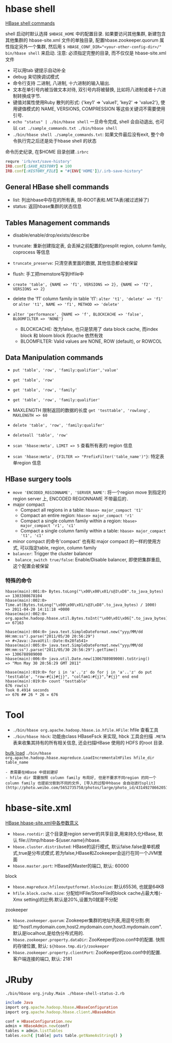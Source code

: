# hbase shell
[HBase shell commands](https://learnhbase.net/2013/03/02/hbase-shell-commands)

shell 启动时默认选择 `$HBASE_HOME` 中的配置目录.
如果要访问其他集群, 新建包含其他集群的 hbase-site.xml 文件的单独目录, 配置hbase.zookeeper.quorum 属性指定另外一个集群, 然后用 `$ HBASE_CONF_DIR="<your-other-config-dir>/" bin/hbase shell` 来启动.
注意: 必须指定完整的目录, 而不仅仅是 hbase-site.xml 文件

- 可以用tab 键提示自动补全
- debug 来切换调试模式
- 命令行支持 二进制, 八进制, 十六进制的输入输出.
- 文本在单引号内被当做文本对待, 双引号内将被替换, 比如将八进制或者十六进制转换成字节.
- 键值对属性使用Ruby 散列的形式: {'key1' => 'value1', 'key2' => 'value2'}, 使用键值模式的 NAME, VERSIONS, COMPRESSION 等这些关键词不需要使用引号.
- `echo "status" | ./bin/hbase shell` 一旦命令完成, shell 会自动退出, 也可以 `cat ./sample_commands.txt ./bin/hbase shell`
- `./bin/hbase shell ./sample_commands.txt`: 如果文件最后没有exit, 整个命令执行完之后还是处于hbase shell 的状态

命令历史纪录, 在$HOME 目录创建`.irbrc`
```ruby
requre 'irb/ext/save-history'
IRB.conf[:SAVE_HISTORY] = 100
IRB.conf[:HISTORY_FILE] = "#{ENV['HOME']}/.irb-save-history"
```

## General  HBase shell commands
- list: 列出hbase中存在的所有表, 除-ROOT表和.META表(被过滤掉了)
- status: 返回hbase集群的状态信息

## Tables Management commands
- disable/enable/drop/exists/describe
- truncate: 重新创建指定表, 会丢掉之前配置的presplit region, column family, coprocess 等信息
- `truncate_preserve`: 只清空表里面的数据, 其他信息都会被保留
- flush: 手工把memstore写到Hfile中

- `create 'table', {NAME => 'f1', VERSIONS => 2}, {NAME => 'f2', VERSIONS => 2}`
- delete the 'f1' column family in table 't1': `alter 't1', 'delete' => 'f1'` or  `alter 't1', NAME => 'f1', METHOD => 'delete'`

- `alter 'performance', {NAME => 'f', BLOCKCACHE => 'false', BLOOMFILTER => 'NONE'}`
	- BLOCKCACHE: 改为false, 也只是禁用了 data block cache, 而index block 和 bloom block 的cache 依然有效
	- BLOOMFILTER: Valid values are NONE, ROW (default), or ROWCOL

## Data Manipulation commands
- `put 'table', 'row', 'family:qualifier','value'`
- `get 'table', 'row'`
- `get 'table', 'row', 'family'`
- `get 'table', 'row', 'family:qualifier'`
- MAXLENGTH 限制返回的数据的长度 `get 'testtable', 'rowlong', MAXLENGTH => 60`

- `delete 'table', 'row', 'family:qualifer'`
- `deleteall 'table', 'row'`

- `scan 'hbase:meta', LIMIT => 5` 查看所有表的 region 信息
- `scan 'hbase:meta', {FILTER => "PrefixFilter('table_name')"}`: 特定表单region 信息

## HBase surgery tools
- `move 'ENCODED_REGIONNAME', 'SERVER_NAME'`: 将一个region move 到指定的region server 上, ENCODED REGIONNAME 不带最后的`.`
- major compact
	- Compact all regions in a table: `hbase> major_compact 't1'`
	- Compact an entire region: `hbase> major_compact 'r1'`
	- Compact a single column family within a region: `hbase> major_compact 'r1', 'c1'`
	- Compact a single column family within a table: `hbase> major_compact 't1', 'c1'`
- minor compact 的命令'compact' 也有和 major compact 的一样的使用方式, 可以指定table, region, column family
- `balancer`: Trigger the cluster balancer
- ` balance_switch true/false`: Enable/Disable balancer, 即使把集群重启, 这个配置会被保留

### 特殊的命令
```shell
hbase(main):001:0> Bytes.toLong("\x00\x00\x01/s@3\xD8".to_java_bytes)
=> 1303308678104
hbase(main):002:0> Time.at(Bytes.toLong("\x00\x00\x01/s@3\xD8".to_java_bytes) / 1000)
=> 2011-04-20 14:11:18 +0000
hbase(main):002:0> org.apache.hadoop.hbase.util.Bytes.toInt("\x00\x01\x06[".to_java_bytes)
=> 67163
```

```shell
hbase(main):004:0> java.text.SimpleDateFormat.new("yyy/MM/dd HH:mm:ss").parse("2011/05/30 20:56:29")
=> #<Java::JavaUtil::Date:0x28fa541>
hbase(main):005:0> java.text.SimpleDateFormat.new("yyy/MM/dd HH:mm:ss").parse("2011/05/30 20:56:29").getTime()
=> 1306788989000
hbase(main):006:0> java.util.Date.new(1306788989000).toString()
=> "Mon May 30 20:56:29 GMT 2011"

hbase(main):019:0> for i in 'a'..'z' do for j in 'a'..'z' do put 'testtable', "row-#{i}#{j}", "colfam1:#{j}","#{j}" end end
hbase(main):019:0> count 'testtable'
676 row(s)
Took 0.4914 seconds
=> 676 ## 26 * 26 = 676
```

# Tool
- `./bin/hbase org.apache.hadoop.hbase.io.hfile.HFile`: hfile 查看工具
- `./bin/hbase hbck`: 功能由class HBaseFsck 来实现, hbck 工具会扫描 `.META` 表来收集其持有的所有相关信息, 还会扫描HBase 使用的 HDFS 的root 目录.

[bulk load](https://blog.cloudera.com/blog/2013/09/how-to-use-hbase-bulk-loading-and-why)
`./bin/hbase org.apache.hadoop.hbase.mapreduce.LoadIncrementalHFiles hfile_dir table_name`

	- 表需要在HBase 中提前建好
	- hfile dir 需要按照 column family 布局好, 但是不要求不同region 的同一个column family 也提前分割到不同的文件, [导入的过程中hbase 会自动进行split](http://photo.weibo.com/5652735758/photos/large/photo_id/4314927866205193/album_id/4314927492922430)

# hbase-site.xml
[HBase hbase-site.xml中各参数意义](https://blog.csdn.net/u014782458/article/details/56679136)

- `hbase.rootdir`: 这个目录是region server的共享目录,用来持久化HBase, 默认 file:///tmp/hbase-${user.name}/hbase.
- `hbase.cluster.distributed`: HBase的运行模式, 默认false.false是单机模式,true是分布式模式.若为false,HBase和Zookeeper会运行在同一个JVM里面
- `hbase.master.port`: HBase的Master的端口, 默认: 60000

block

- `hbase.mapreduce.hfileoutputformat.blocksize`: 默认65536, 也就是64KB
- `hfile.block.cache.size`: 分配给HFile/StoreFile的block cache占最大堆(-Xmx setting)的比例.默认是20%,设置为0就是不分配

zookeeper

- `hbase.zookeeper.quorum`: Zookeeper集群的地址列表,用逗号分割.例如:"host1.mydomain.com,host2.mydomain.com,host3.mydomain.com". 默认是localhost,是给伪分布式用的.
- `hbase.zookeeper.property.dataDir`: ZooKeeper的zoo.conf中的配置. 快照的存储位置, 默认: `${hbase.tmp.dir}/zookeeper`
- `hbase.zookeeper.property.clientPort`: ZooKeeper的zoo.conf中的配置. 客户端连接的端口, 默认: 2181

# JRuby
`./bin/hbase org.jruby.Main ./hbase-shell-status-2.rb`

```ruby
include Java
import org.apache.hadoop.hbase.HBaseConfiguration
import org.apache.hadoop.hbase.client.HBaseAdmin

conf = HBaseConfiguration.new
admin = HBaseAdmin.new(conf)
tables = admin.listTables
tables.each{ |table| puts table.getNameAsString() }
```

